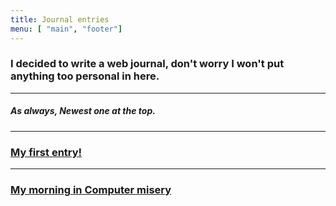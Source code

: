 ```yaml
---
title: Journal entries
menu: [ "main", "footer"]
---
```


### I decided to write a web journal, don't worry I won't put anything too personal in here.
---
##### As always, Newest one at the top.
---
### [My first entry!](/journal/myfirst/)
---
### [My morning in Computer misery](/journal/feb17/)
